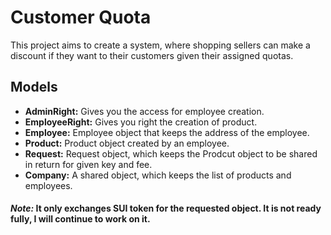 # Customer Quota

This project aims to create a system, where shopping sellers can make a discount if they want to their customers given their assigned quotas.

## Models

- **AdminRight:** Gives you the access for employee creation.
- **EmployeeRight:** Gives you right the creation of product.
- **Employee:** Employee object that keeps the address of the employee.
- **Product:** Product object created by an employee.
- **Request:** Request object, which keeps the Prodcut object to be shared in return for given key and fee.
- **Company:** A shared object, which keeps the list of products and employees.

#### **_Note:_** It only exchanges SUI token for the requested object. It is not ready fully, I will continue to work on it.
